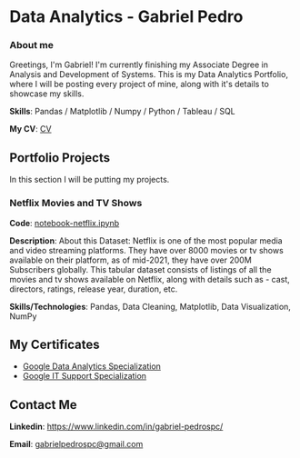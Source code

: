 # Data Analytics - Gabriel Pedro
### About me

Greetings, I'm Gabriel! I'm currently finishing my Associate Degree in Analysis and Development of Systems. This is my Data Analytics Portfolio, where I will be posting every project of mine, along with it's details to showcase my skills.

**Skills**: Pandas / Matplotlib / Numpy / Python / Tableau / SQL

**My CV**: [CV](https://github.com/gpedro-stack/data_analysis_portfolio/blob/main/Gabriel%20Pedro%2C%20Data%20Analyst-3.pdf)

## Portfolio Projects

In this section I will be putting my projects.

### Netflix Movies and TV Shows

**Code**: [notebook-netflix.ipynb](https://github.com/gpedro-stack/data_analysis_portfolio/blob/main/notebook-netflix.ipynb)

**Description**: About this Dataset: Netflix is one of the most popular media and video streaming platforms. They have over 8000 movies or tv shows available on their platform, as of mid-2021, they have over 200M Subscribers globally. This tabular dataset consists of listings of all the movies and tv shows available on Netflix, along with details such as - cast, directors, ratings, release year, duration, etc.

**Skills/Technologies**: Pandas, Data Cleaning, Matplotlib, Data Visualization, NumPy

## My Certificates

* [Google Data Analytics Specialization](https://coursera.org/share/05e0b3e0fe53e2d68f4c422d974c0888)
* [Google IT Support Specialization](https://coursera.org/share/447bfc7fe9310db78f2bac3a7df6af1c)

## Contact Me

**Linkedin**: https://www.linkedin.com/in/gabriel-pedrospc/

**Email**: gabrielpedrospc@gmail.com
